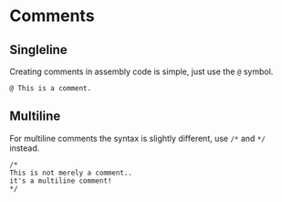 # Comments

## Singleline

Creating comments in assembly code is simple, just use the `@` symbol.

`@ This is a comment.`

## Multiline

For multiline comments the syntax is slightly different, use `/*` and `*/` instead.

```
/*
This is not merely a comment..
it's a multiline comment!
*/
```
